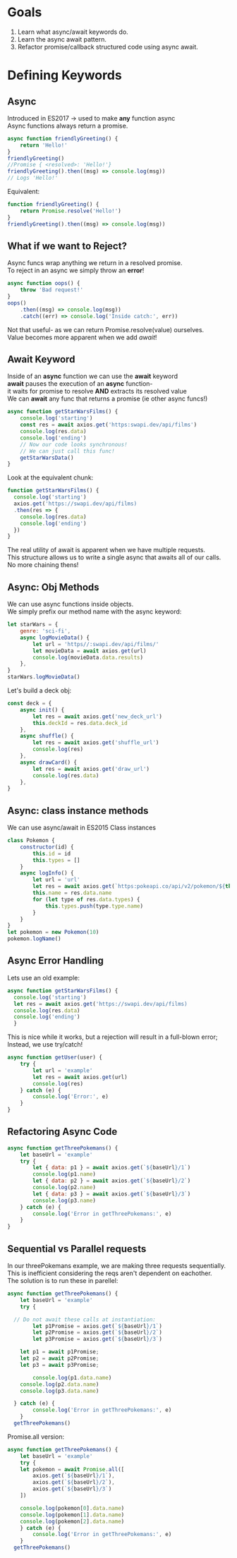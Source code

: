 # Goals

1. Learn what async/await keywords do.
2. Learn the async await pattern.
3. Refactor promise/callback structured code using async await.

# Defining Keywords

## Async

Introduced in ES2017 -> used to make **any** function async  
Async functions always return a promise.

```js
async function friendlyGreeting() {
	return 'Hello!'
}
friendlyGreeting()
//Promise { <resolved>: 'Hello!'}
friendlyGreeting().then((msg) => console.log(msg))
// Logs 'Hello!'
```

Equivalent:

```js
function friendlyGreeting() {
	return Promise.resolve('Hello!')
}
friendlyGreeting().then((msg) => console.log(msg))
```

## What if we want to Reject?

Async funcs wrap anything we return in a resolved promise.  
To reject in an async we simply throw an **error**!

```js
async function oops() {
	throw 'Bad request!'
}
oops()
	.then((msg) => console.log(msg))
	.catch((err) => console.log('Inside catch:', err))
```

Not that useful- as we can return Promise.resolve(value) ourselves.  
Value becomes more apparent when we add _await_!

## Await Keyword

Inside of an **async** function we can use the **await** keyword  
**await** pauses the execution of an **async** function-  
it waits for promise to resolve **AND** extracts its resolved value  
We can **await** any func that returns a promise (ie other async funcs!)

```js
async function getStarWarsFilms() {
	console.log('starting')
	const res = await axios.get('https:swapi.dev/api/films')
	console.log(res.data)
	console.log('ending')
	// Now our code looks synchronous!
	// We can just call this func!
	getStarWarsData()
}
```

Look at the equivalent chunk:

```js
function getStarWarsFilms() {
  console.log('starting')
  axios.get('https://swapi.dev/api/films)
  .then(res => {
    console.log(res.data)
    console.log('ending')
  })
}
```

The real utility of await is apparent when we have multiple requests.  
This structure allows us to write a single async that awaits all of our calls.  
No more chaining thens!

## Async: Obj Methods

We can use async functions inside objects.  
We simply prefix our method name with the async keyword:

```js
let starWars = {
	genre: 'sci-fi',
	async logMovieData() {
		let url = 'https//:swapi.dev/api/films/'
		let movieData = await axios.get(url)
		console.log(movieData.data.results)
	},
}
starWars.logMovieData()
```

Let's build a deck obj:

```js
const deck = {
	async init() {
		let res = await axios.get('new_deck_url')
		this.deckId = res.data.deck_id
	},
	async shuffle() {
		let res = await axios.get('shuffle_url')
		console.log(res)
	},
	async drawCard() {
		let res = await axios.get('draw_url')
		console.log(res.data)
	},
}
```

## Async: class instance methods

We can use async/await in ES2015 Class instances

```js
class Pokemon {
	constructor(id) {
		this.id = id
		this.types = []
	}
	async logInfo() {
		let url = 'url'
		let res = await axios.get(`https:pokeapi.co/api/v2/pokemon/${this.id}`)
		this.name = res.data.name
		for (let type of res.data.types) {
			this.types.push(type.type.name)
		}
	}
}
let pokemon = new Pokemon(10)
pokemon.logName()
```

## Async Error Handling

Lets use an old example:

```js
async function getStarWarsFilms() {
  console.log('starting')
  let res = await axios.get('https://swapi.dev/api/films)
  console.log(res.data)
  console.log('ending')
  }
```

This is nice while it works, but a rejection will result in a full-blown error;  
Instead, we use try/catch!

```js
async function getUser(user) {
	try {
		let url = 'example'
		let res = await axios.get(url)
		console.log(res)
	} catch (e) {
		console.log('Error:', e)
	}
}
```

## Refactoring Async Code

```js
async function getThreePokemans() {
	let baseUrl = 'example'
	try {
		let { data: p1 } = await axios.get(`${baseUrl}/1`)
		console.log(p1.name)
		let { data: p2 } = await axios.get(`${baseUrl}/2`)
		console.log(p2.name)
		let { data: p3 } = await axios.get(`${baseUrl}/3`)
		console.log(p3.name)
	} catch (e) {
		console.log('Error in getThreePokemans:', e)
	}
}
```

## Sequential vs Parallel requests

In our threePokemans example, we are making three requests sequentially.  
This is inefficient considering the reqs aren't dependent on eachother.  
The solution is to run these in parellel:

```js
async function getThreePokemans() {
	let baseUrl = 'example'
	try {

  // Do not await these calls at instantiation:
		let p1Promise = axios.get(`${baseUrl}/1`)
		let p2Promise = axios.get(`${baseUrl}/2`)
		let p3Promise = axios.get(`${baseUrl}/3`)

    let p1 = await p1Promise;
    let p2 = await p2Promise;
    let p3 = await p3Promise;

		console.log(p1.data.name)
    console.log(p2.data.name)
    console.log(p3.data.name)

  } catch (e) {
		console.log('Error in getThreePokemans:', e)
	}
  getThreePokemans()
```

Promise.all version:

```js
async function getThreePokemans() {
	let baseUrl = 'example'
	try {
    let pokemon = await Promise.all([
		axios.get(`${baseUrl}/1`),
		axios.get(`${baseUrl}/2`),
		axios.get(`${baseUrl}/3`)
    ])

    console.log(pokemon[0].data.name)
    console.log(pokemon[1].data.name)
    console.log(pokemon[2].data.name)
	} catch (e) {
		console.log('Error in getThreePokemans:', e)
	}
  getThreePokemans()
```
